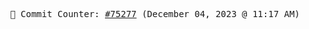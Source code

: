 <p align="center">
    <samp>
        📮 Commit Counter: <a href="https://github.com/Javascript-void0/Javascript-void0/commits/main">#75277</a> (December 04, 2023 @ 11:17 AM)
    </samp>
</p>